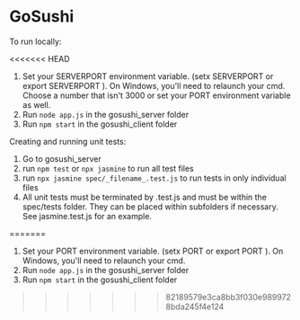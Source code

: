 # GoSushi

To run locally:

<<<<<<< HEAD
1. Set your SERVERPORT environment variable. (setx SERVERPORT <numnber> or export SERVERPORT <number>). On Windows, you'll need to relaunch your cmd. Choose a number that isn't 3000 or set your PORT environment variable as well.
2. Run `node app.js` in the gosushi_server folder
3. Run `npm start` in the gosushi_client folder

Creating and running unit tests:
    
1. Go to gosushi_server
2. run `npm test` or `npx jasmine` to run all test files
3. run `npx jasmine spec/_filename_.test.js` to run tests in only individual files
4. All unit tests must be terminated by .test.js and must be within the spec/tests folder.
   They can be placed within subfolders if necessary. See jasmine.test.js for an example.

=======
1. Set your PORT environment variable. (setx PORT <numnber> or export PORT <number>). On Windows, you'll need to relaunch your cmd.
2. Run `node app.js` in the gosushi_server folder
3. Run `npm start` in the gosushi_client folder
>>>>>>> 82189579e3ca8bb3f030e9899728bda245f4e124
